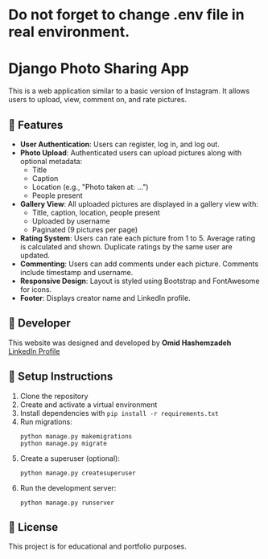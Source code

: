 
# Do not forget to change .env file in real environment.



# Django Photo Sharing App

This is a web application similar to a basic version of Instagram. It allows users to upload, view, comment on, and rate pictures.

## 📌 Features

- **User Authentication**: Users can register, log in, and log out.
- **Photo Upload**: Authenticated users can upload pictures along with optional metadata:
  - Title
  - Caption
  - Location (e.g., "Photo taken at: ...")
  - People present
- **Gallery View**: All uploaded pictures are displayed in a gallery view with:
  - Title, caption, location, people present
  - Uploaded by username
  - Paginated (9 pictures per page)
- **Rating System**: Users can rate each picture from 1 to 5. Average rating is calculated and shown. Duplicate ratings by the same user are updated.
- **Commenting**: Users can add comments under each picture. Comments include timestamp and username.
- **Responsive Design**: Layout is styled using Bootstrap and FontAwesome for icons.
- **Footer**: Displays creator name and LinkedIn profile.

## 👤 Developer

This website was designed and developed by **Omid Hashemzadeh**  
[LinkedIn Profile](https://www.linkedin.com/in/omid-hashemzadeh-2b3048113/)

## 🚀 Setup Instructions

1. Clone the repository
2. Create and activate a virtual environment
3. Install dependencies with `pip install -r requirements.txt`
4. Run migrations:
   ```
   python manage.py makemigrations
   python manage.py migrate
   ```
5. Create a superuser (optional):
   ```
   python manage.py createsuperuser
   ```
6. Run the development server:
   ```
   python manage.py runserver
   ```

## 📝 License

This project is for educational and portfolio purposes.

